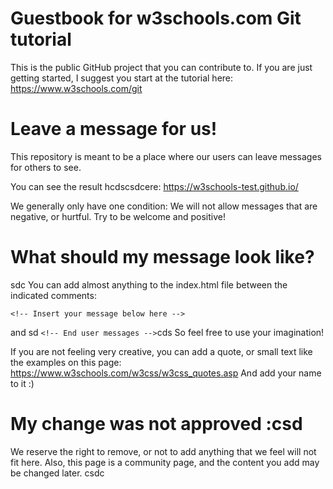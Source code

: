 # Guestbook for w3schools.com Git tutorial

This is the public GitHub project that you can contribute to.
If you are just getting started, I suggest you start at the tutorial here: https://www.w3schools.com/git

# Leave a message for us!
This repository is meant to be a place where our users can leave messages for others to see.

You can see the result hcdscsdcere: https://w3schools-test.github.io/

We generally only have one condition: 
We will not allow messages that are negative, or hurtful. Try to be welcome and positive!

# What should my message look like?
sdc
You can add almost anything to the index.html file between the indicated comments:

`<!-- Insert your message below here -->`

and
sd
`<!-- End user messages -->`cds
So feel free to use your imagination!

If you are not feeling very creative, you can add a quote, or small text like the examples on this page: https://www.w3schools.com/w3css/w3css_quotes.asp
And add your name to it :)

# My change was not approved :csd
We reserve the right to remove, or not to add anything that we feel will not fit here.
Also, this page is a community page, and the content you add may be changed later.
csdc